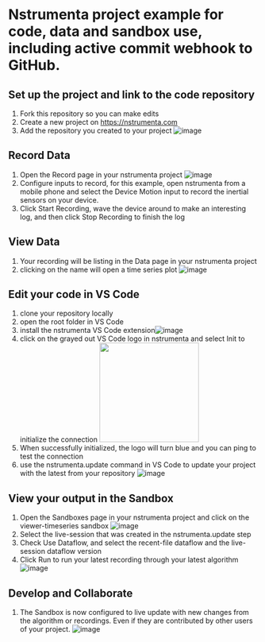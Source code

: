 # Nstrumenta project example for code, data and sandbox use, including active commit webhook to GitHub.

## Set up the project and link to the code repository
1. Fork this repository so you can make edits
2. Create a new project on https://nstrumenta.com
3. Add the repository you created to your project
![image](https://user-images.githubusercontent.com/41758588/123736482-0bb30200-d856-11eb-8f1c-634953fbffa4.png)


## Record Data
1. Open the Record page in your nstrumenta project
![image](https://user-images.githubusercontent.com/41758588/123739589-bb3ea300-d85b-11eb-8eac-8ed537c47ef4.png)
2. Configure inputs to record, for this example, open nstrumenta from a mobile phone and select the Device Motion input to record the inertial sensors on your device.
3. Click Start Recording, wave the device around to make an interesting log, and then click Stop Recording to finish the log

## View Data
1. Your recording will be listing in the Data page in your nstrumenta project
2. clicking on the name will open a time series plot
![image](https://user-images.githubusercontent.com/41758588/123737404-c263b200-d857-11eb-978c-5ab62d52ffbc.png)

## Edit your code in VS Code
1. clone your repository locally
2. open the root folder in VS Code
3. install the nstrumenta VS Code extension![image](https://user-images.githubusercontent.com/41758588/123737979-d22fc600-d858-11eb-876b-a7c29f867d8b.png)
4. click on the grayed out VS Code logo in nstrumenta and select Init to initialize the connection <img src="https://user-images.githubusercontent.com/41758588/123738117-10c58080-d859-11eb-9e65-0fb4d8e0b2c1.png" width="200" />
5. When successfully initialized, the logo will turn blue and you can ping to test the connection
6. use the nstrumenta.update command in VS Code to update your project with the latest from your repository
![image](https://user-images.githubusercontent.com/41758588/123738481-b973e000-d859-11eb-9102-ee79888909b7.png)

## View your output in the Sandbox
1. Open the Sandboxes page in your nstrumenta project and click on the viewer-timeseries sandbox ![image](https://user-images.githubusercontent.com/41758588/123738723-31daa100-d85a-11eb-85c2-c6e3cf401107.png)
2. Select the live-session that was created in the nstrumenta.update step
3. Check Use Dataflow, and select the recent-file dataflow and the live-session dataflow version
4. Click Run to run your latest recording through your latest algorithm
![image](https://user-images.githubusercontent.com/41758588/123739104-f42a4800-d85a-11eb-8ffa-7a44a4428b5a.png)


## Develop and Collaborate 
1. The Sandbox is now configured to live update with new changes from the algorithm or recordings. Even if they are contributed by other users of your project.
 ![image](https://user-images.githubusercontent.com/41758588/123739149-073d1800-d85b-11eb-8c2b-593fb15c822a.png)
